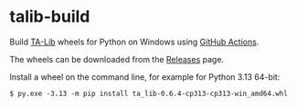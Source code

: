 # talib-build
Build [TA-Lib](https://github.com/ta-lib/ta-lib-python) wheels for Python on Windows using [GitHub Actions](https://github.com/cgohlke/talib-build/actions/workflows/wheel.yml).

The wheels can be downloaded from the [Releases](https://github.com/cgohlke/talib-build/releases) page.

Install a wheel on the command line, for example for Python 3.13 64-bit:

    $ py.exe -3.13 -m pip install ta_lib-0.6.4-cp313-cp313-win_amd64.whl
